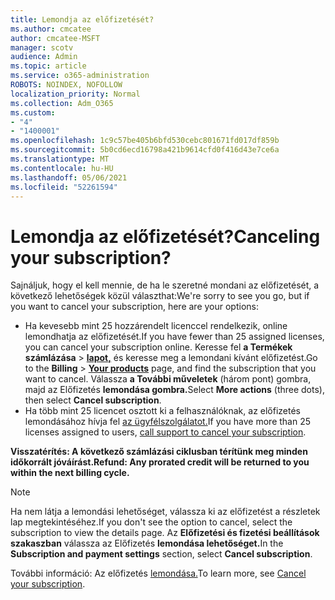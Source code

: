 ```yaml
---
title: Lemondja az előfizetését?
ms.author: cmcatee
author: cmcatee-MSFT
manager: scotv
audience: Admin
ms.topic: article
ms.service: o365-administration
ROBOTS: NOINDEX, NOFOLLOW
localization_priority: Normal
ms.collection: Adm_O365
ms.custom:
- "4"
- "1400001"
ms.openlocfilehash: 1c9c57be405b6bfd530cebc801671fd017df859b
ms.sourcegitcommit: 5b0cd6ecd16798a421b9614cfd0f416d43e7ce6a
ms.translationtype: MT
ms.contentlocale: hu-HU
ms.lasthandoff: 05/06/2021
ms.locfileid: "52261594"
---
```

# <a name="canceling-your-subscription"></a><span data-ttu-id="d27f4-102">Lemondja az előfizetését?</span><span class="sxs-lookup"><span data-stu-id="d27f4-102">Canceling your subscription?</span></span>

<span data-ttu-id="d27f4-103">Sajnáljuk, hogy el kell mennie, de ha le szeretné mondani az előfizetését, a következő lehetőségek közül választhat:</span><span class="sxs-lookup"><span data-stu-id="d27f4-103">We're sorry to see you go, but if you want to cancel your subscription, here are your options:</span></span>
  
- <span data-ttu-id="d27f4-104">Ha kevesebb mint 25 hozzárendelt licenccel rendelkezik, online lemondhatja az előfizetését.</span><span class="sxs-lookup"><span data-stu-id="d27f4-104">If you have fewer than 25 assigned licenses, you can cancel your subscription online.</span></span> <span data-ttu-id="d27f4-105">Keresse fel **a Termékek számlázása** \> **[lapot,](https://go.microsoft.com/fwlink/p/?linkid=842054)** és keresse meg a lemondani kívánt előfizetést.</span><span class="sxs-lookup"><span data-stu-id="d27f4-105">Go to the **Billing** \> **[Your products](https://go.microsoft.com/fwlink/p/?linkid=842054)** page, and find the subscription that you want to cancel.</span></span> <span data-ttu-id="d27f4-106">Válassza **a További műveletek** (három pont) gombra, majd az Előfizetés **lemondása gombra.**</span><span class="sxs-lookup"><span data-stu-id="d27f4-106">Select **More actions** (three dots), then select **Cancel subscription**.</span></span>
- <span data-ttu-id="d27f4-107">Ha több mint 25 licencet osztott ki a felhasználóknak, az előfizetés lemondásához hívja fel [az ügyfélszolgálatot.](/microsoft-365/admin/contact-support-for-business-products?view=o365-worldwide)</span><span class="sxs-lookup"><span data-stu-id="d27f4-107">If you have more than 25 licenses assigned to users, [call support to cancel your subscription](/microsoft-365/admin/contact-support-for-business-products?view=o365-worldwide).</span></span>
  
<span data-ttu-id="d27f4-108">**Visszatérítés: A következő számlázási ciklusban térítünk meg minden időkorrált jóváírást.**</span><span class="sxs-lookup"><span data-stu-id="d27f4-108">**Refund: Any prorated credit will be returned to you within the next billing cycle.**</span></span>

> [!NOTE]
> <span data-ttu-id="d27f4-109">Ha nem látja a lemondási lehetőséget, válassza ki az előfizetést a részletek lap megtekintéséhez.</span><span class="sxs-lookup"><span data-stu-id="d27f4-109">If you don't see the option to cancel, select the subscription to view the details page.</span></span> <span data-ttu-id="d27f4-110">Az **Előfizetési és fizetési beállítások szakaszban** válassza az Előfizetés **lemondása lehetőséget.**</span><span class="sxs-lookup"><span data-stu-id="d27f4-110">In the **Subscription and payment settings** section, select **Cancel subscription**.</span></span>

<span data-ttu-id="d27f4-111">További információ: Az előfizetés [lemondása.](https://docs.microsoft.com/microsoft-365/commerce/subscriptions/cancel-your-subscription)</span><span class="sxs-lookup"><span data-stu-id="d27f4-111">To learn more, see [Cancel your subscription](https://docs.microsoft.com/microsoft-365/commerce/subscriptions/cancel-your-subscription).</span></span>
